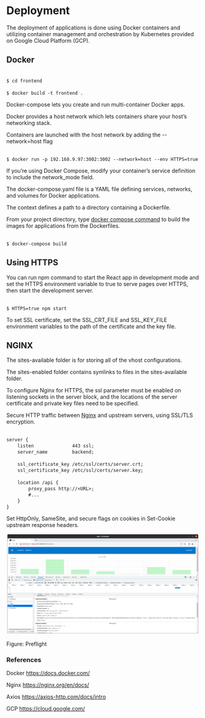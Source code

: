 # Deployment

The deployment of applications is done using Docker containers and utilizing container management and orchestration by Kubernetes provided on Google Cloud Platform (GCP).

## Docker

```

$ cd frontend

$ docker build -t frontend .

```

Docker-compose lets you create and run multi-container Docker apps. 

Docker provides a host network which lets containers share your host’s networking stack.

Containers are launched with the host network by adding the --network=host flag

```

$ docker run -p 192.168.9.97:3002:3002 --network=host --env HTTPS=true

```
If you’re using Docker Compose, modify your container’s service definition to include the network_mode field.

The docker-compose.yaml file is a YAML file defining services, networks, and volumes for Docker applications.

The context defines a path to a directory containing a Dockerfile.

From your project directory, type [docker compose command](https://docs.docker.com/engine/reference/commandline/docker/) to build the images for applications from the Dockerfiles.

```

$ docker-compose build

```

## Using HTTPS

You can run npm command to start the React app in development mode and set the HTTPS environment variable to true to serve pages over HTTPS, then start the development server.

```

$ HTTPS=true npm start

```

To set SSL certificate, set the SSL_CRT_FILE and SSL_KEY_FILE environment variables to the path of the certificate and the key file.

## NGINX

The sites-available folder is for storing all of the vhost configurations.

The sites-enabled folder contains symlinks to files in the sites-available folder.

To configure Nginx for HTTPS, the ssl parameter must be enabled on listening sockets in the server block, and the locations of the server certificate and private key files need to be specified.

Secure HTTP traffic between [Nginx](https://www.nginx.com/resources/wiki/start/topics/examples/full/) and upstream servers, using SSL/TLS encryption.

```

server {
    listen              443 ssl;
    server_name         backend;

    ssl_certificate_key /etc/ssl/certs/server.crt;
    ssl_certificate_key /etc/ssl/certs/server.key;

    location /api {
        proxy_pass http://<URL>;
        #...
    }
}

```

Set HttpOnly, SameSite, and secure flags on cookies in Set-Cookie upstream response headers.

![alt text](https://github.com/jylhakos/miscellaneous/blob/main/DataAnalytics/deployment/PREFLIGHT.png?raw=true)

Figure: Preflight

### References

Docker https://docs.docker.com/

Nginx https://nginx.org/en/docs/

Axios https://axios-http.com/docs/intro

GCP https://cloud.google.com/